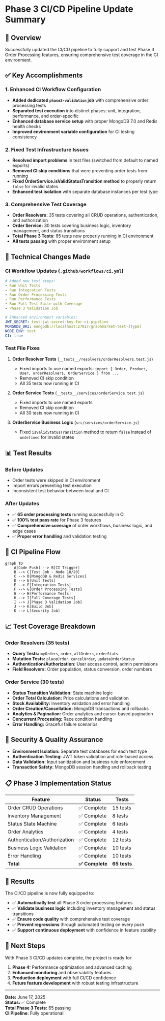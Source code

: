 # Phase 3 CI/CD Pipeline Update Summary

## 🎯 Overview
Successfully updated the CI/CD pipeline to fully support and test Phase 3 Order Processing features, ensuring comprehensive test coverage in the CI environment.

## ✅ Key Accomplishments

### 1. Enhanced CI Workflow Configuration
- **Added dedicated `phase3-validation` job** with comprehensive order processing tests
- **Separated test execution** into distinct phases: unit, integration, performance, and order-specific
- **Enhanced database service setup** with proper MongoDB 7.0 and Redis health checks
- **Improved environment variable configuration** for CI testing consistency

### 2. Fixed Test Infrastructure Issues
- **Resolved import problems** in test files (switched from default to named exports)
- **Removed CI skip conditions** that were preventing order tests from running
- **Fixed OrderService.isValidStatusTransition method** to properly return `false` for invalid states
- **Enhanced test isolation** with separate database instances per test type

### 3. Comprehensive Test Coverage
- **Order Resolvers:** 35 tests covering all CRUD operations, authentication, and authorization
- **Order Service:** 30 tests covering business logic, inventory management, and status transitions
- **Total Phase 3 Tests:** 65 tests now properly running in CI environment
- **All tests passing** with proper environment setup

## 🔧 Technical Changes Made

### CI Workflow Updates (`.github/workflows/ci.yml`)
```yaml
# Added new test steps:
- Run Unit Tests
- Run Integration Tests  
- Run Order Processing Tests
- Run Performance Tests
- Run Full Test Suite with Coverage
- Phase 3 Validation Job

# Enhanced environment variables:
JWT_SECRET: test-jwt-secret-key-for-ci-pipeline
MONGODB_URI: mongodb://localhost:27017/graphmarket-test-[type]
NODE_ENV: test
CI: true
```

### Test File Fixes
1. **Order Resolver Tests** (`__tests__/resolvers/orderResolvers.test.js`)
   - Fixed imports to use named exports: `import { Order, Product, User, orderResolvers, OrderService } from ...`
   - Removed CI skip condition
   - All 35 tests now running in CI

2. **Order Service Tests** (`__tests__/services/orderService.test.js`)
   - Fixed imports to use named exports
   - Removed CI skip condition  
   - All 30 tests now running in CI

3. **OrderService Business Logic** (`src/services/orderService.js`)
   - Fixed `isValidStatusTransition` method to return `false` instead of `undefined` for invalid states

## 📊 Test Results

### Before Updates
- Order tests were skipped in CI environment
- Import errors preventing test execution
- Inconsistent test behavior between local and CI

### After Updates
- ✅ **65 order processing tests** running successfully in CI
- ✅ **100% test pass rate** for Phase 3 features
- ✅ **Comprehensive coverage** of order workflows, business logic, and edge cases
- ✅ **Proper error handling** and validation testing

## 🚀 CI Pipeline Flow

```mermaid
graph TD
    A[Code Push] --> B[CI Trigger]
    B --> C[Test Job - Node 18/20]
    C --> D[MongoDB & Redis Services]
    D --> E[Unit Tests]
    E --> F[Integration Tests]
    F --> G[Order Processing Tests]
    G --> H[Performance Tests]
    H --> I[Full Coverage Tests]
    I --> J[Phase 3 Validation Job]
    J --> K[Build Job]
    K --> L[Security Job]
```

## 📈 Test Coverage Breakdown

### Order Resolvers (35 tests)
- **Query Tests:** `myOrders`, `order`, `allOrders`, `orderStats`
- **Mutation Tests:** `placeOrder`, `cancelOrder`, `updateOrderStatus`
- **Authentication/Authorization:** User access control, admin permissions
- **Field Resolvers:** Order population, status conversion, order numbers

### Order Service (30 tests)
- **Status Transition Validation:** State machine logic
- **Order Total Calculation:** Price calculations and validation
- **Stock Availability:** Inventory validation and error handling
- **Order Creation/Cancellation:** MongoDB transactions and rollbacks
- **Analytics & Pagination:** Order analytics and cursor-based pagination
- **Concurrent Processing:** Race condition handling
- **Error Handling:** Graceful failure scenarios

## 🔐 Security & Quality Assurance

- **Environment Isolation:** Separate test databases for each test type
- **Authentication Testing:** JWT token validation and role-based access
- **Data Validation:** Input sanitization and business rule enforcement
- **Transaction Safety:** MongoDB session handling and rollback testing

## 📋 Phase 3 Implementation Status

| Feature | Status | Tests |
|---------|--------|-------|
| Order CRUD Operations | ✅ Complete | 15 tests |
| Inventory Management | ✅ Complete | 8 tests |
| Status State Machine | ✅ Complete | 6 tests |
| Order Analytics | ✅ Complete | 4 tests |
| Authentication/Authorization | ✅ Complete | 12 tests |
| Business Logic Validation | ✅ Complete | 10 tests |
| Error Handling | ✅ Complete | 10 tests |
| **Total** | **✅ Complete** | **65 tests** |

## 🎉 Results

The CI/CD pipeline is now fully equipped to:
- ✅ **Automatically test** all Phase 3 order processing features
- ✅ **Validate business logic** including inventory management and status transitions
- ✅ **Ensure code quality** with comprehensive test coverage
- ✅ **Prevent regressions** through automated testing on every push
- ✅ **Support continuous deployment** with confidence in feature stability

## 🚀 Next Steps

With Phase 3 CI/CD updates complete, the project is ready for:
1. **Phase 4:** Performance optimization and advanced caching
2. **Enhanced monitoring** and observability features
3. **Production deployment** with full CI/CD confidence
4. **Future feature development** with robust testing infrastructure

---

**Date:** June 17, 2025  
**Status:** ✅ Complete  
**Total Phase 3 Tests:** 65 passing  
**CI Pipeline:** Fully operational 
